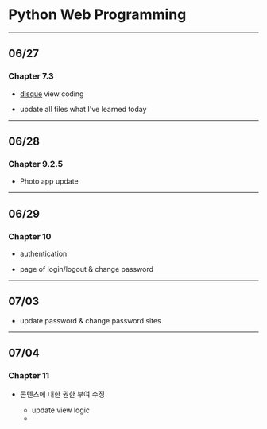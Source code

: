 # Python Web Programming

---
## 06/27

### Chapter 7.3

- [disque](https://disqus.com/) view coding

- update all files what I've learned today
---
## 06/28

### Chapter 9.2.5

- Photo app update
---
## 06/29

### Chapter 10

- authentication

- page of login/logout & change password

---
## 07/03

- update password & change password sites

---
## 07/04

### Chapter 11

- 콘텐츠에 대한 권한 부여 수정

  - update view logic
  - 


